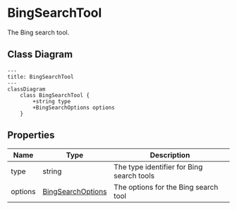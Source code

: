 # BingSearchTool

The Bing search tool.

## Class Diagram

```mermaid
---
title: BingSearchTool
---
classDiagram
    class BingSearchTool {
        +string type
        +BingSearchOptions options
    }
```






## Properties

| Name | Type | Description |
| ---- | ---- | ----------- |
| type | string | The type identifier for Bing search tools  |
| options | [BingSearchOptions](BingSearchOptions.md) | The options for the Bing search tool  |



